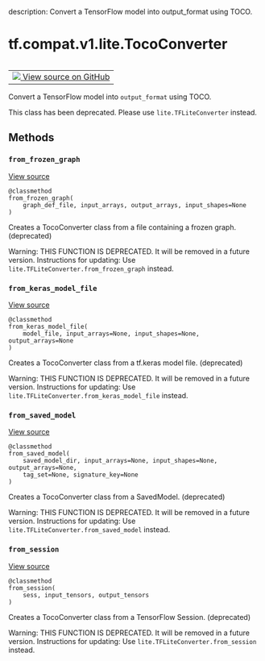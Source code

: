description: Convert a TensorFlow model into output_format using TOCO.

<div itemscope itemtype="http://developers.google.com/ReferenceObject">
<meta itemprop="name" content="tf.compat.v1.lite.TocoConverter" />
<meta itemprop="path" content="Stable" />
<meta itemprop="property" content="from_frozen_graph"/>
<meta itemprop="property" content="from_keras_model_file"/>
<meta itemprop="property" content="from_saved_model"/>
<meta itemprop="property" content="from_session"/>
</div>

# tf.compat.v1.lite.TocoConverter

<!-- Insert buttons and diff -->

<table class="tfo-notebook-buttons tfo-api nocontent" align="left">
<td>
  <a target="_blank" href="https://github.com/tensorflow/tensorflow/blob/r2.4/tensorflow/lite/python/lite.py#L1951-L2001">
    <img src="https://www.tensorflow.org/images/GitHub-Mark-32px.png" />
    View source on GitHub
  </a>
</td>
</table>



Convert a TensorFlow model into `output_format` using TOCO.

<!-- Placeholder for "Used in" -->

This class has been deprecated. Please use `lite.TFLiteConverter` instead.

## Methods

<h3 id="from_frozen_graph"><code>from_frozen_graph</code></h3>

<a target="_blank" href="https://github.com/tensorflow/tensorflow/blob/r2.4/tensorflow/lite/python/lite.py#L1964-L1974">View source</a>

<pre class="devsite-click-to-copy prettyprint lang-py tfo-signature-link">
<code>@classmethod</code>
<code>from_frozen_graph(
    graph_def_file, input_arrays, output_arrays, input_shapes=None
)
</code></pre>

Creates a TocoConverter class from a file containing a frozen graph. (deprecated)

Warning: THIS FUNCTION IS DEPRECATED. It will be removed in a future version.
Instructions for updating:
Use `lite.TFLiteConverter.from_frozen_graph` instead.

<h3 id="from_keras_model_file"><code>from_keras_model_file</code></h3>

<a target="_blank" href="https://github.com/tensorflow/tensorflow/blob/r2.4/tensorflow/lite/python/lite.py#L1991-L2001">View source</a>

<pre class="devsite-click-to-copy prettyprint lang-py tfo-signature-link">
<code>@classmethod</code>
<code>from_keras_model_file(
    model_file, input_arrays=None, input_shapes=None, output_arrays=None
)
</code></pre>

Creates a TocoConverter class from a tf.keras model file. (deprecated)

Warning: THIS FUNCTION IS DEPRECATED. It will be removed in a future version.
Instructions for updating:
Use `lite.TFLiteConverter.from_keras_model_file` instead.

<h3 id="from_saved_model"><code>from_saved_model</code></h3>

<a target="_blank" href="https://github.com/tensorflow/tensorflow/blob/r2.4/tensorflow/lite/python/lite.py#L1976-L1989">View source</a>

<pre class="devsite-click-to-copy prettyprint lang-py tfo-signature-link">
<code>@classmethod</code>
<code>from_saved_model(
    saved_model_dir, input_arrays=None, input_shapes=None, output_arrays=None,
    tag_set=None, signature_key=None
)
</code></pre>

Creates a TocoConverter class from a SavedModel. (deprecated)

Warning: THIS FUNCTION IS DEPRECATED. It will be removed in a future version.
Instructions for updating:
Use `lite.TFLiteConverter.from_saved_model` instead.

<h3 id="from_session"><code>from_session</code></h3>

<a target="_blank" href="https://github.com/tensorflow/tensorflow/blob/r2.4/tensorflow/lite/python/lite.py#L1957-L1962">View source</a>

<pre class="devsite-click-to-copy prettyprint lang-py tfo-signature-link">
<code>@classmethod</code>
<code>from_session(
    sess, input_tensors, output_tensors
)
</code></pre>

Creates a TocoConverter class from a TensorFlow Session. (deprecated)

Warning: THIS FUNCTION IS DEPRECATED. It will be removed in a future version.
Instructions for updating:
Use `lite.TFLiteConverter.from_session` instead.



